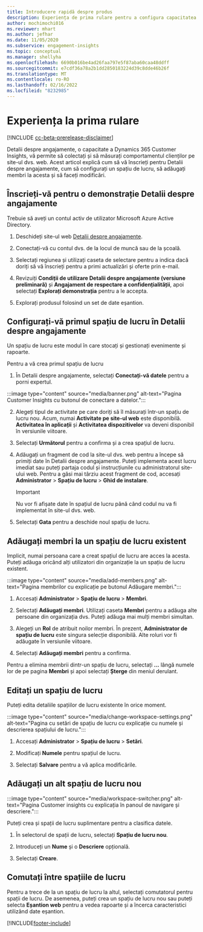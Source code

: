 ```yaml
---
title: Introducere rapidă despre produs
description: Experiența de prima rulare pentru a configura capacitatea Detalii despre angajamente.
author: mochimochi016
ms.reviewer: mhart
ms.author: jefhar
ms.date: 11/05/2020
ms.subservice: engagement-insights
ms.topic: conceptual
ms.manager: shellyha
ms.openlocfilehash: 6690b016be4ad26faa797e5f87aba60caa48ddff
ms.sourcegitcommit: e7cdf36a78a2b1dd2850183224d39c8dde46b26f
ms.translationtype: MT
ms.contentlocale: ro-RO
ms.lasthandoff: 02/16/2022
ms.locfileid: "8232985"
---
```

# <a name="first-run-experience"></a>Experiența la prima rulare

[!INCLUDE [cc-beta-prerelease-disclaimer](includes/cc-beta-prerelease-disclaimer.md)]

Detalii despre angajamente, o capacitate a Dynamics 365 Customer Insights, vă permite să colectați și să măsurați comportamentul clienților pe site-ul dvs. web. Acest articol explică cum să vă înscrieți pentru Detalii despre angajamente, cum să configurați un spațiu de lucru, să adăugați membri la acesta și să faceți modificări.

## <a name="sign-up-for-a-demo-of-engagement-insights"></a>Înscrieți-vă pentru o demonstrație Detalii despre angajamente

Trebuie să aveți un contul activ de utilizator Microsoft Azure Active Directory. 

1. Deschideți site-ul web [Detalii despre angajamente](https://home.ci.ai.dynamics.com/app/engagement-insights). 

1. Conectați-vă cu contul dvs. de la locul de muncă sau de la școală.

1. Selectați regiunea și utilizați caseta de selectare pentru a indica dacă doriți să vă înscrieți pentru a primi actualizări și oferte prin e-mail.

1. Revizuiți **Condiții de utilizare Detalii despre angajamente (versiune preliminară)** și **Angajament de respectare a confidențialității**, apoi selectați **Explorați demonstrația** pentru a le accepta.

1. Explorați produsul folosind un set de date eșantion. 

## <a name="set-up-your-first-workspace-in-engagement-insights"></a>Configurați-vă primul spațiu de lucru în Detalii despre angajamente

Un spațiu de lucru este modul în care stocați și gestionați evenimente și rapoarte.

Pentru a vă crea primul spațiu de lucru

1. În Detalii despre angajamente, selectați **Conectați-vă datele** pentru a porni expertul. 

:::image type="content" source="media/banner.png" alt-text="Pagina Customer Insights cu butonul de conectare a datelor.":::

2. Alegeți tipul de activitate pe care doriți să îl măsurați într-un spațiu de lucru nou. Acum, numai **Activitate pe site-ul web** este disponibilă. **Activitatea în aplicații** și **Activitatea dispozitivelor** va deveni disponibil în versiunile viitoare.

1. Selectați **Următorul** pentru a confirma și a crea spațiul de lucru.

1. Adăugați un fragment de cod la site-ul dvs. web pentru a începe să primiți date în Detalii despre angajamente. Puteți implementa acest lucru imediat sau puteți partaja codul și instrucțiunile cu administratorul site-ului web. Pentru a găsi mai târziu acest fragment de cod, accesați **Administrator** > **Spațiu de lucru** > **Ghid de instalare**.

   > [!IMPORTANT]
   > Nu vor fi afișate date în spațiul de lucru până când codul nu va fi implementat în site-ul dvs. web.

1. Selectați **Gata** pentru a deschide noul spațiu de lucru. 

## <a name="add-members-to-an-existing-workspace"></a>Adăugați membri la un spațiu de lucru existent

Implicit, numai persoana care a creat spațiul de lucru are acces la acesta. Puteți adăuga oricând alți utilizatori din organizație la un spațiu de lucru existent.

:::image type="content" source="media/add-members.png" alt-text="Pagina membrilor cu explicație pe butonul Adăugare membri.":::

1. Accesați **Administrator** > **Spațiu de lucru** > **Membri**.

2. Selectați **Adăugați membri**. Utilizați caseta **Membri** pentru a adăuga alte persoane din organizația dvs. Puteți adăuga mai mulți membri simultan.

3. Alegeți un **Rol** de atribuit noilor membri. În prezent, **Administrator de spațiu de lucru** este singura selecție disponibilă. Alte roluri vor fi adăugate în versiunile viitoare.

4. Selectați **Adăugați membri** pentru a confirma.

Pentru a elimina membrii dintr-un spațiu de lucru, selectați **...** lângă numele lor de pe pagina **Membri** și apoi selectați **Șterge** din meniul derulant.

## <a name="edit-a-workspace"></a>Editați un spațiu de lucru

Puteți edita detaliile spațiilor de lucru existente în orice moment.

:::image type="content" source="media/change-workspace-settings.png" alt-text="Pagina cu setări de spațiu de lucru cu explicație cu numele și descrierea spațiului de lucru.":::

1. Accesați **Administrator** > **Spațiu de lucru** > **Setări**.

1. Modificați **Numele** pentru spațiul de lucru.

1. Selectați **Salvare** pentru a vă aplica modificările.

## <a name="add-another-new-workspace"></a>Adăugați un alt spațiu de lucru nou

:::image type="content" source="media/workspace-switcher.png" alt-text="Pagina Customer insights cu explicația în panoul de navigare și descriere.":::

Puteți crea și spații de lucru suplimentare pentru a clasifica datele.

1. În selectorul de spații de lucru, selectați **Spațiu de lucru nou**.

1. Introduceți un **Nume** și o **Descriere** opțională.

1. Selectați **Creare**.

## <a name="switch-between-workspaces"></a>Comutați între spațiile de lucru

Pentru a trece de la un spațiu de lucru la altul, selectați comutatorul pentru spații de lucru. De asemenea, puteți crea un spațiu de lucru nou sau puteți selecta **Eșantion web** pentru a vedea rapoarte și a încerca caracteristici utilizând date eșantion. 



[!INCLUDE[footer-include](../includes/footer-banner.md)]